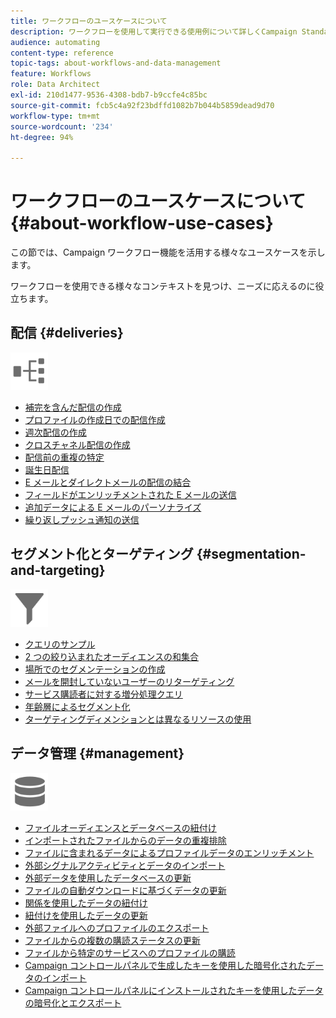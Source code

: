 ```yaml
---
title: ワークフローのユースケースについて
description: ワークフローを使用して実行できる使用例について詳しくCampaign Standardします。
audience: automating
content-type: reference
topic-tags: about-workflows-and-data-management
feature: Workflows
role: Data Architect
exl-id: 210d1477-9536-4308-bdb7-b9ccfe4c85bc
source-git-commit: fcb5c4a92f23bdffd1082b7b044b5859dead9d70
workflow-type: tm+mt
source-wordcount: '234'
ht-degree: 94%

---
```


# ワークフローのユースケースについて {#about-workflow-use-cases}

この節では、Campaign ワークフロー機能を活用する様々なユースケースを示します。

ワークフローを使用できる様々なコンテキストを見つけ、ニーズに応えるのに役立ちます。

## 配信 {#deliveries}

<img src="assets/do-not-localize/icon_workflows.svg" width="60px">

* [補完を含んだ配信の作成](../../automating/using/workflow-created-query-with-complement.md)
* [プロファイルの作成日での配信作成](../../automating/using/workflow-creation-date-query.md)
* [週次配信の作成](../../automating/using/workflow-weekly-offer.md)
* [クロスチャネル配信の作成](../../automating/using/workflow-cross-channel-delivery.md)
* [配信前の重複の特定](../../automating/using/identifying-duplicated-before-delivery.md)
* [誕生日配信](../../automating/using/birthday-delivery.md)
* [E メールとダイレクトメールの配信の結合](../../automating/using/coupling-email-direct-mail.md)
* [フィールドがエンリッチメントされた E メールの送信](../../automating/using/sending-email-enriched-fields.md)
* [追加データによる E メールのパーソナライズ](../../automating/using/personalizing-email-with-additional-data.md)
* [繰り返しプッシュ通知の送信](../../automating/using/recurring-push-notifications.md)

## セグメント化とターゲティング {#segmentation-and-targeting}

<img src="assets/do-not-localize/icon_filter.svg" width="60px">

* [クエリのサンプル](../../automating/using/query-samples.md)
* [2 つの絞り込まれたオーディエンスの和集合](../../automating/using/union-on-two-refined-audiences.md)
* [場所でのセグメンテーションの作成](../../automating/using/workflow-segmentation-location.md)
* [メールを開封していないユーザーのリターゲティング](../../automating/using/workflow-cross-channel-retargeting.md)
* [サービス購読者に対する増分処理クエリ](../../automating/using/incremental-query-on-subscribers.md)
* [年齢層によるセグメント化](../../automating/using/segmentation-age-groups.md)
* [ターゲティングディメンションとは異なるリソースの使用](../../automating/using/using-resources-different-from-targeting-dimensions.md)

## データ管理 {#management}

<img src="assets/do-not-localize/icon_manage.svg" width="60px">

* [ファイルオーディエンスとデータベースの紐付け](../../automating/using/reconcile-file-audience-with-database.md)
* [インポートされたファイルからのデータの重複排除](../../automating/using/deduplicating-data-imported-file.md)
* [ファイルに含まれるデータによるプロファイルデータのエンリッチメント](../../automating/using/enriching-profile-data-file.md)
* [外部シグナルアクティビティとデータのインポート](../../automating/using/external-signal-data-import.md)
* [外部データを使用したデータベースの更新](../../automating/using/update-database-file.md)
* [ファイルの自動ダウンロードに基づくデータの更新](../../automating/using/update-data-automatic-download.md)
* [関係を使用したデータの紐付け](../../automating/using/reconciliation-using-relations.md)
* [紐付けを使用したデータの更新](../../automating/using/data-update-reconciliation.md)
* [外部ファイルへのプロファイルのエクスポート](../../automating/using/exporting-profiles-in-file.md)
* [ファイルからの複数の購読ステータスの更新](../../automating/using/updating-subscriptions-from-file.md)
* [ファイルから特定のサービスへのプロファイルの購読](../../automating/using/subscribing-profiles-from-file.md)
* [Campaign コントロールパネルで生成したキーを使用した暗号化されたデータのインポート](../../automating/using/managing-encrypted-data.md#use-case-gpg-decrypt)
* [Campaign コントロールパネルにインストールされたキーを使用したデータの暗号化とエクスポート](../../automating/using/managing-encrypted-data.md#use-case-gpg-encrypt)
